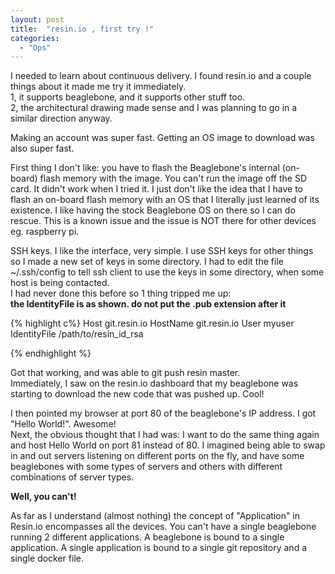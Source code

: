 ```yaml
---
layout: post
title:  "resin.io , first try !"
categories:
  - "Ops"
---
```

  
I needed to learn about continuous delivery.  I found resin.io and a couple things about it made me try it immediately.  
1, it supports beaglebone, and it supports other stuff too.  
2, the architectural drawing made sense and I was planning to go in a similar direction anyway.  
  
Making an account was super fast.  Getting an OS image to download was also super fast.  
  
First thing I don't like:  you have to flash the Beaglebone's internal (on-board) flash memory with the image.  You can't run the image off the SD card.  It didn't work when I tried it.  I just don't like the idea that I have to flash an on-board flash memory with an OS that I literally just learned of its existence.  I like having the stock Beaglebone OS on there so I can do rescue.  This is a known issue and the issue is NOT there for other devices eg. raspberry pi.
  
SSH keys.  I like the interface, very simple.  I use SSH keys for other things so I made a new set of keys in some directory.  I had to edit the file ~/.ssh/config to tell ssh client to use the keys in some directory, when some host is being contacted.  
I had never done this before so 1 thing tripped me up:  
**the IdentityFile is as shown.  do not put the .pub extension after it**

{% highlight c%}
Host git.resin.io
    HostName git.resin.io
    User myuser 
    IdentityFile /path/to/resin_id_rsa

{% endhighlight %}
  
Got that working, and was able to git push resin master.  
Immediately, I saw on the resin.io dashboard that my beaglebone was starting to download the new code that was pushed up.  Cool!  
  
I then pointed my browser at port 80 of the beaglebone's IP address.  I got "Hello World!".  Awesome!  
Next, the obvious thought that I had was:  I want to do the same thing again and host Hello World on port 81 instead of 80.  I imagined being able to swap in and out servers listening on different ports on the fly, and have some beaglebones with some types of servers and others with different combinations of server types.  
  
**Well, you can't!**  
  
As far as I understand (almost nothing) the concept of "Application" in Resin.io encompasses all the devices.  You can't have a single beaglebone running 2 different applications.  A beaglebone is bound to a single application.  A single application is bound to a single git repository and a single docker file.

[jekyll-docs]: https://jekyllrb.com/docs/home
[jekyll-gh]:   https://github.com/jekyll/jekyll
[jekyll-talk]: https://talk.jekyllrb.com/
[wiki-apage]:  /wiki/todo

